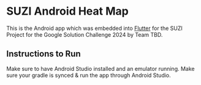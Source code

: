 # SUZI Android Heat Map

This is the Android app which was embedded into [Flutter](https://github.com/suzisuzisuzi/SUZI-app/) for the SUZI Project for the Google Solution Challenge 2024 by Team TBD.

## Instructions to Run
Make sure to have Android Studio installed and an emulator running. Make sure your gradle is synced & run the app through Android Studio.
